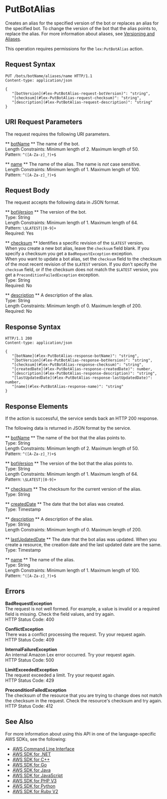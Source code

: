 # PutBotAlias<a name="API_PutBotAlias"></a>

Creates an alias for the specified version of the bot or replaces an alias for the specified bot\. To change the version of the bot that the alias points to, replace the alias\. For more information about aliases, see [Versioning and Aliases](versioning-aliases.md)\.

This operation requires permissions for the `lex:PutBotAlias` action\. 

## Request Syntax<a name="API_PutBotAlias_RequestSyntax"></a>

```
PUT /bots/botName/aliases/name HTTP/1.1
Content-type: application/json

{
   "[botVersion](#lex-PutBotAlias-request-botVersion)": "string",
   "[checksum](#lex-PutBotAlias-request-checksum)": "string",
   "[description](#lex-PutBotAlias-request-description)": "string"
}
```

## URI Request Parameters<a name="API_PutBotAlias_RequestParameters"></a>

The request requires the following URI parameters\.

 ** [botName](#API_PutBotAlias_RequestSyntax) **   <a name="lex-PutBotAlias-request-botName"></a>
The name of the bot\.  
Length Constraints: Minimum length of 2\. Maximum length of 50\.  
Pattern: `^([A-Za-z]_?)+$` 

 ** [name](#API_PutBotAlias_RequestSyntax) **   <a name="lex-PutBotAlias-request-name"></a>
The name of the alias\. The name is *not* case sensitive\.  
Length Constraints: Minimum length of 1\. Maximum length of 100\.  
Pattern: `^([A-Za-z]_?)+$` 

## Request Body<a name="API_PutBotAlias_RequestBody"></a>

The request accepts the following data in JSON format\.

 ** [botVersion](#API_PutBotAlias_RequestSyntax) **   <a name="lex-PutBotAlias-request-botVersion"></a>
The version of the bot\.  
Type: String  
Length Constraints: Minimum length of 1\. Maximum length of 64\.  
Pattern: `\$LATEST|[0-9]+`   
Required: Yes

 ** [checksum](#API_PutBotAlias_RequestSyntax) **   <a name="lex-PutBotAlias-request-checksum"></a>
Identifies a specific revision of the `$LATEST` version\.  
When you create a new bot alias, leave the `checksum` field blank\. If you specify a checksum you get a `BadRequestException` exception\.  
When you want to update a bot alias, set the `checksum` field to the checksum of the most recent revision of the `$LATEST` version\. If you don't specify the ` checksum` field, or if the checksum does not match the `$LATEST` version, you get a `PreconditionFailedException` exception\.  
Type: String  
Required: No

 ** [description](#API_PutBotAlias_RequestSyntax) **   <a name="lex-PutBotAlias-request-description"></a>
A description of the alias\.  
Type: String  
Length Constraints: Minimum length of 0\. Maximum length of 200\.  
Required: No

## Response Syntax<a name="API_PutBotAlias_ResponseSyntax"></a>

```
HTTP/1.1 200
Content-type: application/json

{
   "[botName](#lex-PutBotAlias-response-botName)": "string",
   "[botVersion](#lex-PutBotAlias-response-botVersion)": "string",
   "[checksum](#lex-PutBotAlias-response-checksum)": "string",
   "[createdDate](#lex-PutBotAlias-response-createdDate)": number,
   "[description](#lex-PutBotAlias-response-description)": "string",
   "[lastUpdatedDate](#lex-PutBotAlias-response-lastUpdatedDate)": number,
   "[name](#lex-PutBotAlias-response-name)": "string"
}
```

## Response Elements<a name="API_PutBotAlias_ResponseElements"></a>

If the action is successful, the service sends back an HTTP 200 response\.

The following data is returned in JSON format by the service\.

 ** [botName](#API_PutBotAlias_ResponseSyntax) **   <a name="lex-PutBotAlias-response-botName"></a>
The name of the bot that the alias points to\.  
Type: String  
Length Constraints: Minimum length of 2\. Maximum length of 50\.  
Pattern: `^([A-Za-z]_?)+$` 

 ** [botVersion](#API_PutBotAlias_ResponseSyntax) **   <a name="lex-PutBotAlias-response-botVersion"></a>
The version of the bot that the alias points to\.  
Type: String  
Length Constraints: Minimum length of 1\. Maximum length of 64\.  
Pattern: `\$LATEST|[0-9]+` 

 ** [checksum](#API_PutBotAlias_ResponseSyntax) **   <a name="lex-PutBotAlias-response-checksum"></a>
The checksum for the current version of the alias\.  
Type: String

 ** [createdDate](#API_PutBotAlias_ResponseSyntax) **   <a name="lex-PutBotAlias-response-createdDate"></a>
The date that the bot alias was created\.  
Type: Timestamp

 ** [description](#API_PutBotAlias_ResponseSyntax) **   <a name="lex-PutBotAlias-response-description"></a>
A description of the alias\.  
Type: String  
Length Constraints: Minimum length of 0\. Maximum length of 200\.

 ** [lastUpdatedDate](#API_PutBotAlias_ResponseSyntax) **   <a name="lex-PutBotAlias-response-lastUpdatedDate"></a>
The date that the bot alias was updated\. When you create a resource, the creation date and the last updated date are the same\.  
Type: Timestamp

 ** [name](#API_PutBotAlias_ResponseSyntax) **   <a name="lex-PutBotAlias-response-name"></a>
The name of the alias\.  
Type: String  
Length Constraints: Minimum length of 1\. Maximum length of 100\.  
Pattern: `^([A-Za-z]_?)+$` 

## Errors<a name="API_PutBotAlias_Errors"></a>

 **BadRequestException**   
The request is not well formed\. For example, a value is invalid or a required field is missing\. Check the field values, and try again\.  
HTTP Status Code: 400

 **ConflictException**   
 There was a conflict processing the request\. Try your request again\.   
HTTP Status Code: 409

 **InternalFailureException**   
An internal Amazon Lex error occurred\. Try your request again\.  
HTTP Status Code: 500

 **LimitExceededException**   
The request exceeded a limit\. Try your request again\.  
HTTP Status Code: 429

 **PreconditionFailedException**   
 The checksum of the resource that you are trying to change does not match the checksum in the request\. Check the resource's checksum and try again\.  
HTTP Status Code: 412

## See Also<a name="API_PutBotAlias_SeeAlso"></a>

For more information about using this API in one of the language\-specific AWS SDKs, see the following:
+  [AWS Command Line Interface](https://docs.aws.amazon.com/goto/aws-cli/lex-models-2017-04-19/PutBotAlias) 
+  [AWS SDK for \.NET](https://docs.aws.amazon.com/goto/DotNetSDKV3/lex-models-2017-04-19/PutBotAlias) 
+  [AWS SDK for C\+\+](https://docs.aws.amazon.com/goto/SdkForCpp/lex-models-2017-04-19/PutBotAlias) 
+  [AWS SDK for Go](https://docs.aws.amazon.com/goto/SdkForGoV1/lex-models-2017-04-19/PutBotAlias) 
+  [AWS SDK for Java](https://docs.aws.amazon.com/goto/SdkForJava/lex-models-2017-04-19/PutBotAlias) 
+  [AWS SDK for JavaScript](https://docs.aws.amazon.com/goto/AWSJavaScriptSDK/lex-models-2017-04-19/PutBotAlias) 
+  [AWS SDK for PHP V3](https://docs.aws.amazon.com/goto/SdkForPHPV3/lex-models-2017-04-19/PutBotAlias) 
+  [AWS SDK for Python](https://docs.aws.amazon.com/goto/boto3/lex-models-2017-04-19/PutBotAlias) 
+  [AWS SDK for Ruby V2](https://docs.aws.amazon.com/goto/SdkForRubyV2/lex-models-2017-04-19/PutBotAlias) 